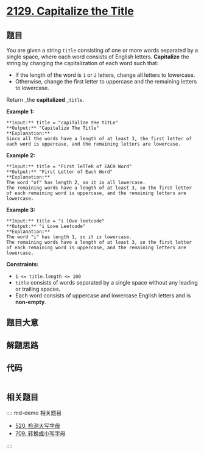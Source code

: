 # [2129. Capitalize the Title](https://leetcode.com/problems/capitalize-the-title)

## 题目

You are given a string `title` consisting of one or more words separated by a
single space, where each word consists of English letters. **Capitalize** the
string by changing the capitalization of each word such that:

  * If the length of the word is `1` or `2` letters, change all letters to lowercase.
  * Otherwise, change the first letter to uppercase and the remaining letters to lowercase.

Return _the **capitalized** _`title`.



**Example 1:**

    
    
    **Input:** title = "capiTalIze tHe titLe"
    **Output:** "Capitalize The Title"
    **Explanation:**
    Since all the words have a length of at least 3, the first letter of each word is uppercase, and the remaining letters are lowercase.
    

**Example 2:**

    
    
    **Input:** title = "First leTTeR of EACH Word"
    **Output:** "First Letter of Each Word"
    **Explanation:**
    The word "of" has length 2, so it is all lowercase.
    The remaining words have a length of at least 3, so the first letter of each remaining word is uppercase, and the remaining letters are lowercase.
    

**Example 3:**

    
    
    **Input:** title = "i lOve leetcode"
    **Output:** "i Love Leetcode"
    **Explanation:**
    The word "i" has length 1, so it is lowercase.
    The remaining words have a length of at least 3, so the first letter of each remaining word is uppercase, and the remaining letters are lowercase.
    



**Constraints:**

  * `1 <= title.length <= 100`
  * `title` consists of words separated by a single space without any leading or trailing spaces.
  * Each word consists of uppercase and lowercase English letters and is **non-empty**.


## 题目大意

## 解题思路

## 代码

```javascript

```

## 相关题目

:::: md-demo 相关题目
- [520. 检测大写字母](https://leetcode.com/problems/detect-capital)
- [709. 转换成小写字母](https://leetcode.com/problems/to-lower-case)

::::
